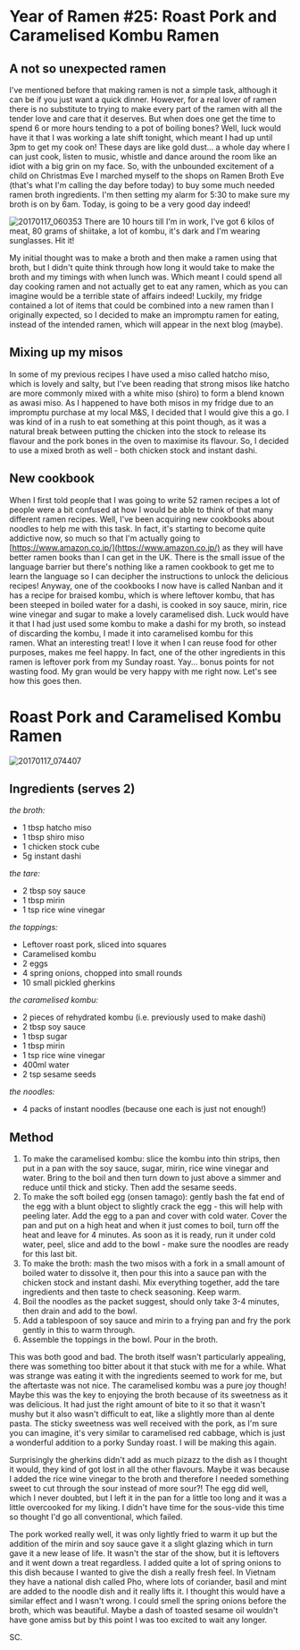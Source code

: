 # Year of Ramen #25: Roast Pork and Caramelised Kombu Ramen

## A not so unexpected ramen

I've mentioned before that making ramen is not a simple task, although it can be if you just want a quick dinner. However, for a real lover of ramen there is no substitute to trying to make every part of the ramen with all the tender love and care that it deserves. But when does one get the time to spend 6 or more hours tending to a pot of boiling bones? Well, luck would have it that I was working a late shift tonight, which meant I had up until 3pm to get my cook on! These days are like gold dust... a whole day where I can just cook, listen to music, whistle and dance around the room like an idiot with a big grin on my face. So, with the unbounded excitement of a child on Christmas Eve I marched myself to the shops on Ramen Broth Eve (that's what I'm calling the day before today) to buy some much needed ramen broth ingredients. I'm then setting my alarm for 5:30 to make sure my broth is on by 6am. Today, is going to be a very good day indeed!

![20170117_060353](https://cookingwithscarss.files.wordpress.com/2017/01/20170117_060353.jpg?w=2048) There are 10 hours till I'm in work, I've got 6 kilos of meat, 80 grams of shiitake, a lot of kombu, it's dark and I'm wearing sunglasses. Hit it!

My initial thought was to make a broth and then make a ramen using that broth, but I didn't quite think through how long it would take to make the broth and my timings with when lunch was. Which meant I could spend all day cooking ramen and not actually get to eat any ramen, which as you can imagine would be a terrible state of affairs indeed! Luckily, my fridge contained a lot of items that could be combined into a new ramen than I originally expected, so I decided to make an impromptu ramen for eating, instead of the intended ramen, which will appear in the next blog (maybe).

## Mixing up my misos

In some of my previous recipes I have used a miso called hatcho miso, which is lovely and salty, but I've been reading that strong misos like hatcho are more commonly mixed with a white miso (shiro) to form a blend known as awasi miso. As I happened to have both misos in my fridge due to an impromptu purchase at my local M&S, I decided that I would give this a go. I was kind of in a rush to eat something at this point though, as it was a natural break between putting the chicken into the stock to release its flavour and the pork bones in the oven to maximise its flavour. So, I decided to use a mixed broth as well - both chicken stock and instant dashi.

## New cookbook

When I first told people that I was going to write 52 ramen recipes a lot of people were a bit confused at how I would be able to think of that many different ramen recipes. Well, I've been acquiring new cookbooks about noodles to help me with this task. In fact, it's starting to become quite addictive now, so much so that I'm actually going to [https://www.amazon.co.jp/](https://www.amazon.co.jp/) as they will have better ramen books than I can get in the UK. There is the small issue of the language barrier but there's nothing like a ramen cookbook to get me to learn the language so I can decipher the instructions to unlock the delicious recipes! Anyway, one of the cookbooks I now have is called Nanban and it has a recipe for braised kombu, which is where leftover kombu, that has been steeped in boiled water for a dashi, is cooked in soy sauce, mirin, rice wine vinegar and sugar to make a lovely caramelised dish. Luck would have it that I had just used some kombu to make a dashi for my broth, so instead of discarding the kombu, I made it into caramelised kombu for this ramen. What an interesting treat! I love it when I can reuse food for other purposes, makes me feel happy. In fact, one of the other ingredients in this ramen is leftover pork from my Sunday roast. Yay... bonus points for not wasting food. My gran would be very happy with me right now. Let's see how this goes then.

# Roast Pork and Caramelised Kombu Ramen

![20170117_074407](https://cookingwithscarss.files.wordpress.com/2017/01/20170117_074407.jpg?w=2048)

## Ingredients (serves 2)

_the broth:_

* 1 tbsp hatcho miso
* 1 tbsp shiro miso
* 1 chicken stock cube
* 5g instant dashi

_the tare:_

* 2 tbsp soy sauce
* 1 tbsp mirin
* 1 tsp rice wine vinegar

_the toppings:_

* Leftover roast pork, sliced into squares
* Caramelised kombu
* 2 eggs
* 4 spring onions, chopped into small rounds
* 10 small pickled gherkins

_the caramelised kombu:_

* 2 pieces of rehydrated kombu (i.e. previously used to make dashi)
* 2 tbsp soy sauce
* 1 tbsp sugar
* 1 tbsp mirin
* 1 tsp rice wine vinegar
* 400ml water
* 2 tsp sesame seeds

_the noodles:_

* 4 packs of instant noodles (because one each is just not enough!)

## Method

1. To make the caramelised kombu: slice the kombu into thin strips, then put in a pan with the soy sauce, sugar, mirin, rice wine vinegar and water. Bring to the boil and then turn down to just above a simmer and reduce until thick and sticky. Then add the sesame seeds.
2. To make the soft boiled egg (onsen tamago): gently bash the fat end of the egg with a blunt object to slightly crack the egg - this will help with peeling later. Add the egg to a pan and cover with cold water. Cover the pan and put on a high heat and when it just comes to boil, turn off the heat and leave for 4 minutes. As soon as it is ready, run it under cold water, peel, slice and add to the bowl - make sure the noodles are ready for this last bit.
3. To make the broth: mash the two misos with a fork in a small amount of boiled water to dissolve it, then pour this into a sauce pan with the chicken stock and instant dashi. Mix everything together, add the tare ingredients and then taste to check seasoning. Keep warm.
4. Boil the noodles as the packet suggest, should only take 3-4 minutes, then drain and add to the bowl.
5. Add a tablespoon of soy sauce and mirin to a frying pan and fry the pork gently in this to warm through.
6. Assemble the toppings in the bowl. Pour in the broth.

This was both good and bad. The broth itself wasn't particularly appealing, there was something too bitter about it that stuck with me for a while. What was strange was eating it with the ingredients seemed to work for me, but the aftertaste was not nice. The caramelised kombu was a pure joy though! Maybe this was the key to enjoying the broth because of its sweetness as it was delicious. It had just the right amount of bite to it so that it wasn't mushy but it also wasn't difficult to eat, like a slightly more than al dente pasta. The sticky sweetness was well received with the pork, as I'm sure you can imagine, it's very similar to caramelised red cabbage, which is just a wonderful addition to a porky Sunday roast. I will be making this again.

Surprisingly the gherkins didn't add as much pizazz to the dish as I thought it would, they kind of got lost in all the other flavours. Maybe it was because I added the rice wine vinegar to the broth and therefore I needed something sweet to cut through the sour instead of more sour?! The egg did well, which I never doubted, but I left it in the pan for a little too long and it was a little overcooked for my liking. I didn't have time for the sous-vide this time so thought I'd go all conventional, which failed.

The pork worked really well, it was only lightly fried to warm it up but the addition of the mirin and soy sauce gave it a slight glazing which in turn gave it a new lease of life. It wasn't the star of the show, but it is leftovers and it went down a treat regardless. I added quite a lot of spring onions to this dish because I wanted to give the dish a really fresh feel. In Vietnam they have a national dish called Pho, where lots of coriander, basil and mint are added to the noodle dish and it really lifts it. I thought this would have a similar effect and I wasn't wrong. I could smell the spring onions before the broth, which was beautiful. Maybe a dash of toasted sesame oil wouldn't have gone amiss but by this point I was too excited to wait any longer.

SC.